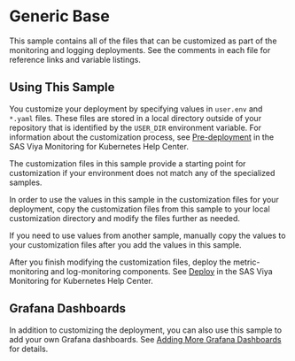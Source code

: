# Generic Base

This sample contains all of the files that can be customized as part of the
monitoring and logging deployments. See the comments in each file for
reference links and variable listings.

## Using This Sample

You customize your deployment by specifying values in `user.env` and `*.yaml`
files. These files are stored in a local directory outside of your
repository that is identified by the `USER_DIR` environment variable. 
For information about the customization process, see [Pre-deployment](https://documentation.sas.com/?cdcId=obsrvcdc&cdcVersion=default&docsetId=obsrvdply&docsetTarget=n1ajbblsxpcgl5n11t13wgtd4d7c.htm) in the SAS Viya Monitoring for Kubernetes Help Center.

The customization files in this sample provide a starting point for
customization if your environment does not match any of the specialized
samples.

In order to use the values in this sample in the customization files for your
deployment, copy the customization files from this sample to your local
customization directory and modify the files further as needed.

If you need to use values from another sample, manually copy the values to
your customization files after you add the values in this sample.

After you finish modifying the customization files, deploy the metric-monitoring and
log-monitoring components. See [Deploy](https://documentation.sas.com/?cdcId=obsrvcdc&cdcVersion=default&docsetId=obsrvdply&docsetTarget=n1rhzwx0mcnnnun17q11v85bspyk.htm) in the SAS Viya Monitoring for Kubernetes Help Center.

## Grafana Dashboards

In addition to customizing the deployment, you can also use this sample to add
your own Grafana dashboards. See [Adding More Grafana Dashboards](https://documentation.sas.com/?cdcId=obsrvcdc&cdcVersion=default&docsetId=obsrvdply&docsetTarget=n1sg9bc44ow616n1sw7l3dlsbmgz.htm) for details.
